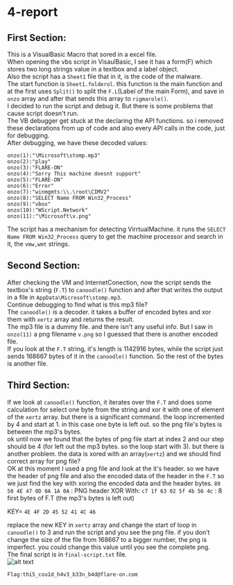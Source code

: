# 4-report  
## First Section:
This is a VisualBasic Macro that sored in a excel file.  
When opening the vbs script in VisaulBasic, I see it has a form(F) which stores two long strings value in a textbox and a label object.  
Also the script has a ```Sheet1``` file that in it, is the code of the malware.  
The start function is ```Sheet1.folderol```. this function is the main function and at the first uses ```Split()``` to split the ```F.L```(Label of the main Form), and save in  
```onzo``` array and after that sends this array to ```rigmarole()```.  
I decided to run the script and debug it. But there is some problems that cause script doesn't run.  
The VB debugger get stuck at the declaring the API functions. so i removed these declarations from up of code and also every API calls in the code, just for debugging.  
After debugging, we have these decoded values:  
```onzo(0):"AppData"
onzo(1):"\Microsoft\stomp.mp3"
onzo(2):"play"
onzo(3):"FLARE-ON"
onzo(4):"Sorry This machine doesnt support"
onzo(5):"FLARE-ON"
onzo(6):"Error"
onzo(7):"winmgmts:\\.\root\CIMV2"
onzo(8):"SELECT Name FROM Win32_Process"
onzo(9):"vbox"
onzo(10):"WScript.Network"
onzo(11):"\Microsoft\v.png"
```
The script has a mechanism for detecting VirrtualMachine. it runs the ```SELECT Name FROM Win32_Process``` query to get the machine processor and search in it, the ```vmw,wmt``` strings.  
## Second Section:
After checking the VM and InternetConection, now the script sends the textbox's string (```F.T```) to ```canoodle()``` function and after that writes the output in a file in ```AppData\Microsoft\stomp.mp3```.  
Continue debugging to find what is this mp3 file?  
The ```canoodle()``` is a decoder. it takes a buffer of encoded bytes and xor them with ```xertz``` array and returns the result.  
The mp3 file is a dummy file. and there isn't any useful info. But I saw in ```onzo(11)``` a png filename ```v.png``` so I guessed that there is another encoded file.  
If you look at the ```F.T``` string, it's length is 1142916 bytes, while the script just sends 168667 bytes of it in the ```canoodle()``` function. So the rest of the bytes is another file.  
## Third Section:
If we look at ```canoodle()``` function, it iterates over the ```F.T``` and does some calculation for select one byte from the string and xor it with one of element of the ```xertz``` array. but there is a significant command. the loop incremented by 4 and start at 1. in this case one byte is left out. so the png file's bytes is between the mp3's bytes.  
ok until now we found that the bytes of png file start at index 2 and our step should be 4 (for left out the mp3 bytes. so the loop start with 3). but there is another problem.  the data is xored with an array(```xertz```) and we should find correct array for png file?  
OK at this moment I used a png file and look at the it's header. so we have the header of png file and also the encoded data of the header in the ```F.T``` so we just find the key with xoring the encoded data and the header bytes.
```89 50 4E 47 0D 0A 1A 0A``` : PNG header
XOR With:
```c7 1f 63 02 5f 4b 56 4c``` : 8 first bytes of F.T (the mp3's bytes is left out)

KEY= ```4E 4F 2D 45 52 41 4C 46```

replace the new KEY in ```xertz``` array and change the start of loop in ```canoodle()``` to 3 and run the script and you see the png file. if you don't change the size of the file from 168667 to a bigger number, the png is imperfect. you could change this value until you see the complete png.  
The final script is in ```final-script.txt``` file.  
![alt text](https://github.com/aleeamini/Flareon7-2020/blob/main/4/v.png)  

```Flag:thi5_cou1d_h4v3_b33n_b4d@flare-on.com```
